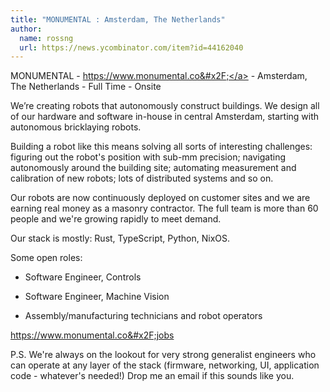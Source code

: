 ```yaml
---
title: "MONUMENTAL : Amsterdam, The Netherlands"
author:
  name: rossng
  url: https://news.ycombinator.com/item?id=44162040
---
```

MONUMENTAL - <a href="https:&#x2F;&#x2F;www.monumental.co&#x2F;" rel="nofollow">https:&#x2F;&#x2F;www.monumental.co&#x2F;</a> - Amsterdam, The Netherlands - Full Time - Onsite

We’re creating robots that autonomously construct buildings. We design all of our hardware and software in-house in central Amsterdam, starting with autonomous bricklaying robots.

Building a robot like this means solving all sorts of interesting challenges: figuring out the robot&#x27;s position with sub-mm precision; navigating autonomously around the building site; automating measurement and calibration of new robots; lots of distributed systems and so on.

Our robots are now continuously deployed on customer sites and we are earning real money as a masonry contractor. The full team is more than 60 people and we&#x27;re growing rapidly to meet demand.

Our stack is mostly: Rust, TypeScript, Python, NixOS.

Some open roles:

- Software Engineer, Controls

- Software Engineer, Machine Vision

- Assembly&#x2F;manufacturing technicians and robot operators

<a href="https:&#x2F;&#x2F;www.monumental.co&#x2F;jobs" rel="nofollow">https:&#x2F;&#x2F;www.monumental.co&#x2F;jobs</a>

P.S. We&#x27;re always on the lookout for very strong generalist engineers who can operate at any layer of the stack (firmware, networking, UI, application code - whatever&#x27;s needed!) Drop me an email if this sounds like you.
<JobApplication />
